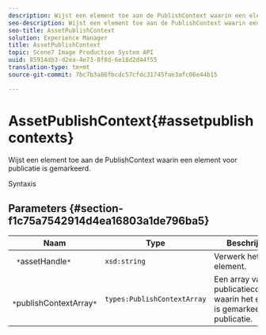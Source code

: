 ```yaml
---
description: Wijst een element toe aan de PublishContext waarin een element voor publicatie is gemarkeerd.
seo-description: Wijst een element toe aan de PublishContext waarin een element voor publicatie is gemarkeerd.
seo-title: AssetPublishContext
solution: Experience Manager
title: AssetPublishContext
topic: Scene7 Image Production System API
uuid: 85914db3-d2ea-4e73-8f8d-6e18d2d44f55
translation-type: tm+mt
source-git-commit: 7bc7b3a86fbcdc57cfdc31745fae3afc06e44b15

---
```



# AssetPublishContext{#assetpublishcontexts}

Wijst een element toe aan de PublishContext waarin een element voor publicatie is gemarkeerd.

Syntaxis

## Parameters {#section-f1c75a7542914d4ea16803a1de796ba5}

| Naam | Type | Beschrijving |
|---|---|---|
| ` *`assetHandle`*` | `xsd:string` | Verwerk het element. |
| ` *`publishContextArray`*` | `types:PublishContextArray` | Een array van publicatiecontexten waarin het element is gemarkeerd voor publicatie. |

